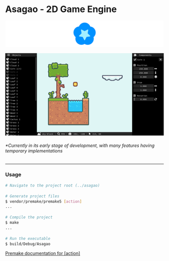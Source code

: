 <!-- asagao/README.md -->


# Asagao - 2D Game Engine

![Asagao Icon](resources/branding/asagao-banner.png "Logo")
&nbsp;
![Asagao Editor](resources/branding/screenshots/asagao-editor.png "Preview")

###### *Currently in its early stage of development, with many features having temporary implementations

---

### Usage

```bash
# Navigate to the project root (../asagao)

# Generate project files
$ vendor/premake/premake5 [action]
...

# Compile the project
$ make
...

# Run the executable
$ build/Debug/Asagao
```

[Premake documentation for \[action\]](https://premake.github.io/docs/Using-Premake "How to use Premake")
